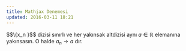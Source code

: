 ```yaml
---
title: Mathjax Denemesi
updated: 2016-03-11 18:21
---
```


$$\\{x_n \}$$ dizisi sınırlı ve her yakınsak altdizisi aynı $a\in \mathbb{R}$ elemanına yakınsasın. O halde $a_n\rightarrow a$ dır.
